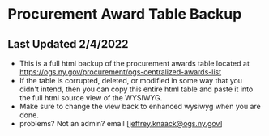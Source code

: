 # Procurement Award Table Backup

## Last Updated 2/4/2022

- This is a full html backup of the procurement awards table located at https://ogs.ny.gov/procurement/ogs-centralized-awards-list
- If the table is corrupted, deleted, or modified in some way that you didn't intend, then you can copy this entire html table and paste it into the full html source view of the WYSIWYG. 
- Make sure to change the view back to enhanced wysiwyg when you are done.
- problems? Not an admin? email [jeffrey.knaack@ogs.ny.gov]